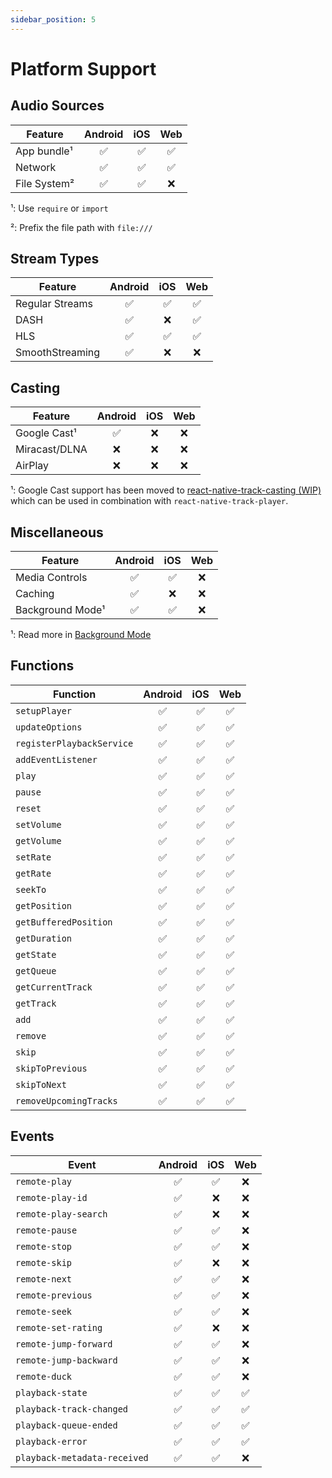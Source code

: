 ```yaml
---
sidebar_position: 5
---
```


# Platform Support

## Audio Sources

| Feature | Android | iOS | Web |
| ------- | :-----: | :-: | :-----: |
| App bundle¹ | ✅ | ✅ | ✅ |
| Network | ✅ | ✅ | ✅ |
| File System² | ✅ | ✅ | ❌ |

¹: Use `require` or `import`

²: Prefix the file path with `file:///`

## Stream Types

| Feature | Android | iOS | Web |
| ------- | :-----: | :-: | :-----: |
| Regular Streams | ✅ | ✅ | ✅ |
| DASH | ✅ | ❌ | ✅ |
| HLS | ✅ | ✅ | ✅ |
| SmoothStreaming | ✅ | ❌ | ❌ |

## Casting

| Feature | Android | iOS | Web |
| ------- | :-----: | :-: | :-----: |
| Google Cast¹ | ✅ | ❌ | ❌ |
| Miracast/DLNA | ❌ | ❌ | ❌ |
| AirPlay | ❌ | ❌ | ❌ |

¹: Google Cast support has been moved to [react-native-track-casting (WIP)](https://github.com/react-native-kit/react-native-track-casting) which can be used in combination with `react-native-track-player`.

## Miscellaneous

| Feature | Android | iOS | Web |
| ------- | :-----: | :-: | :-----: |
| Media Controls | ✅ | ✅ | ❌ |
| Caching | ✅ | ❌ | ❌ |
| Background Mode¹ | ✅ | ✅ | ❌ |

¹: Read more in [Background Mode](./background-mode.md)

## Functions

| Function | Android | iOS | Web |
| ------- | :-----: | :-: | :-----: |
| `setupPlayer` | ✅ | ✅ | ✅ |
| `updateOptions` | ✅ | ✅ | ✅ |
| `registerPlaybackService` | ✅ | ✅ | ✅ |
| `addEventListener` | ✅ | ✅ | ✅ |
| `play` | ✅ | ✅ | ✅ |
| `pause` | ✅ | ✅ | ✅ |
| `reset` | ✅ | ✅ | ✅ |
| `setVolume` | ✅ | ✅ | ✅ |
| `getVolume` | ✅ | ✅ | ✅ |
| `setRate` | ✅ | ✅ | ✅ |
| `getRate` | ✅ | ✅ | ✅ |
| `seekTo` | ✅ | ✅ | ✅ |
| `getPosition` | ✅ | ✅ | ✅ |
| `getBufferedPosition` | ✅ | ✅ | ✅ |
| `getDuration` | ✅ | ✅ | ✅ |
| `getState` | ✅ | ✅ | ✅ |
| `getQueue` | ✅ | ✅ | ✅ |
| `getCurrentTrack` | ✅ | ✅ | ✅ |
| `getTrack` | ✅ | ✅ | ✅ |
| `add` | ✅ | ✅ | ✅ |
| `remove` | ✅ | ✅ | ✅ |
| `skip` | ✅ | ✅ | ✅ |
| `skipToPrevious` | ✅ | ✅ | ✅ |
| `skipToNext` | ✅ | ✅ | ✅ |
| `removeUpcomingTracks` | ✅ | ✅ | ✅ |

## Events

| Event | Android | iOS | Web |
| ------- | :-----: | :-: | :-----: |
| `remote-play` | ✅ | ✅ | ❌ |
| `remote-play-id` | ✅ | ❌ | ❌ |
| `remote-play-search` | ✅ | ❌ | ❌ |
| `remote-pause` | ✅ | ✅ | ❌ |
| `remote-stop` | ✅ | ✅ | ❌ |
| `remote-skip` | ✅ | ❌ | ❌ |
| `remote-next` | ✅ | ✅ | ❌ |
| `remote-previous` | ✅ | ✅ | ❌ |
| `remote-seek` | ✅ | ✅ | ❌ |
| `remote-set-rating` | ✅ | ❌ | ❌ |
| `remote-jump-forward` | ✅ | ✅ | ❌ |
| `remote-jump-backward` | ✅ | ✅ | ❌ |
| `remote-duck` | ✅ | ✅ | ❌ |
| `playback-state` | ✅ | ✅ | ✅ |
| `playback-track-changed` | ✅ | ✅ | ✅ |
| `playback-queue-ended` | ✅ | ✅ | ✅ |
| `playback-error` | ✅ | ✅ | ✅ |
| `playback-metadata-received` | ✅ | ✅ | ❌ |
